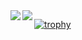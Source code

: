 <a href="https://github.com/anuraghazra/github-readme-stats">
  <img align="left" src="https://github-readme-stats.vercel.app/api?username=key-712&count_private=true&show_icons=true" />
</a>
<a href="https://github.com/anuraghazra/github-readme-stats">
  <img align="left" src="https://github-readme-stats.vercel.app/api/top-langs/?username=key-712" />
</a>

[![trophy](https://github-profile-trophy.vercel.app/?username=key-712)](https://github.com/ryo-ma/github-profile-trophy)

<!--[![ReadMe Card](https://github-readme-stats.vercel.app/api/pin/?username=key-712&repo=CircleMe)](https://github.com/anuraghazra/github-readme-stats)-->

